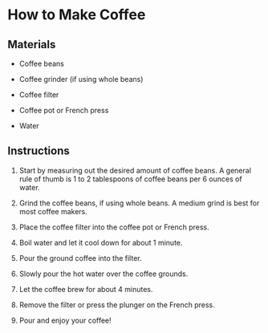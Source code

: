 # How to Make Coffee

## Materials
- Coffee beans
- Coffee grinder (if using whole beans)
- Coffee filter
- Coffee pot or French press
- Water

## Instructions
1. Start by measuring out the desired amount of coffee beans. A general rule of thumb is 1 to 2 tablespoons of coffee beans per 6 ounces of water.
2. Grind the coffee beans, if using whole beans. A medium grind is best for most coffee makers. 
3. Place the coffee filter into the coffee pot or French press.
4. Boil water and let it cool down for about 1 minute.
5. Pour the ground coffee into the filter.
6. Slowly pour the hot water over the coffee grounds.
7. Let the coffee brew for about 4 minutes.
8. Remove the filter or press the plunger on the French press.
9. Pour and enjoy your coffee!